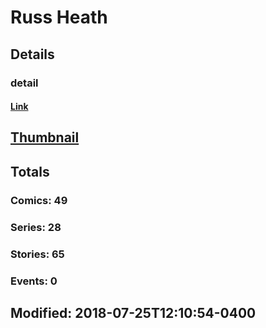 # Russ  Heath 
## Details
### detail
#### [Link](http://marvel.com/comics/creators/1342/russ_heath?utm_campaign=apiRef&utm_source=225578a89fc76f3d20fbffda5d17a88d)
## [Thumbnail](http://i.annihil.us/u/prod/marvel/i/mg/6/a0/4bb8380f5e770.jpg)
## Totals
### Comics: 49
### Series: 28
### Stories: 65
### Events: 0
## Modified: 2018-07-25T12:10:54-0400